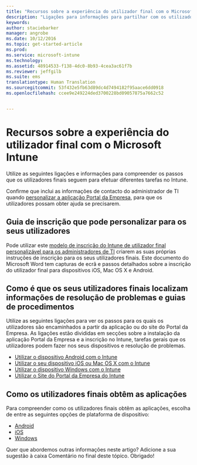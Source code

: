 ```yaml
---
title: "Recursos sobre a experiência do utilizador final com o Microsoft Intune | Microsoft Intune"
description: "Ligações para informações para partilhar com os utilizadores finais"
keywords: 
author: staciebarker
manager: angrobe
ms.date: 10/12/2016
ms.topic: get-started-article
ms.prod: 
ms.service: microsoft-intune
ms.technology: 
ms.assetid: 48914533-f138-4dc0-8b93-4cea3ac61f7b
ms.reviewer: jeffgilb
ms.suite: ems
translationtype: Human Translation
ms.sourcegitcommit: 53f432e5fb63d89dc4d7494182f95aace6dd0918
ms.openlocfilehash: ccee9e249224ded3700228bd09057875a7662c52


---
```


# Recursos sobre a experiência do utilizador final com o Microsoft Intune

Utilize as seguintes ligações e informações para compreender os passos que os utilizadores finais seguem para efetuar diferentes tarefas no Intune.

Confirme que inclui as informações de contacto do administrador de TI quando [personalizar a aplicação Portal da Empresa](/Intune/get-started/start-with-a-paid-subscription-to-microsoft-intune-step-7), para que os utilizadores possam obter ajuda se precisarem.

## Guia de inscrição que pode personalizar para os seus utilizadores

Pode utilizar este [modelo de inscrição do Intune de utilizador final personalizável para os administradores de TI](https://gallery.technet.microsoft.com/End-user-Intune-enrollment-55dfd64a) criarem as suas próprias instruções de inscrição para os seus utilizadores finais. Este documento do Microsoft Word tem capturas de ecrã e passos detalhados sobre a inscrição do utilizador final para dispositivos iOS, Mac OS X e Android.

## Como é que os seus utilizadores finais localizam informações de resolução de problemas e guias de procedimentos

Utilize as seguintes ligações para ver os passos para os quais os utilizadores são encaminhados a partir da aplicação ou do site do Portal da Empresa. As ligações estão divididas em secções sobre a instalação da aplicação Portal da Empresa e a inscrição no Intune, tarefas gerais que os utilizadores podem fazer nos seus dispositivos e resolução de problemas.

- [Utilizar o dispositivo Android com o Intune](/Intune/EndUser/using-your-android-device-with-intune)
- [Utilizar o seu dispositivo iOS ou Mac OS X com o Intune](/Intune/EndUser/using-your-ios-or-mac-os-x-device-with-intune)
- [Utilizar o dispositivo Windows com o Intune](/Intune/EndUser/using-your-windows-device-with-intune)
- [Utilizar o Site do Portal da Empresa do Intune](/Intune/EndUser/using-the-intune-company-portal-website)


## Como os utilizadores finais obtêm as aplicações

Para compreender como os utilizadores finais obtêm as aplicações, escolha de entre as seguintes opções de plataforma de dispositivo:

- [Android](how-your-android-users-get-their-apps.md)
- [iOS](how-your-ios-users-get-their-apps.md)
- [Windows](how-your-windows-users-get-their-apps.md)



Quer que abordemos outras informações neste artigo? Adicione a sua sugestão à caixa Comentário no final deste tópico. Obrigado!



<!--HONumber=Oct16_HO2-->



